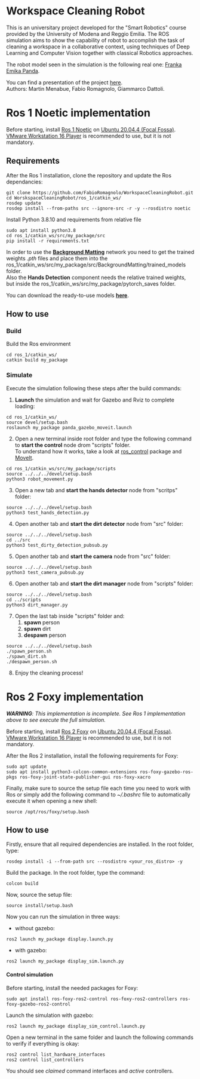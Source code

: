# Workspace Cleaning Robot
This is an universitary project developed for the "Smart Robotics" course provided by the University of Modena and Reggio Emilia.
The ROS simulation aims to show the capability of robot to accomplish the task of cleaning a workspace in a collaborative context, using techniques of Deep Learning and Computer Vision together with classical Robotics approaches. 

The robot model seen in the simulation is the following real one: [Franka Emika Panda](https://www.franka.de/).

You can find a presentation of the project [here](https://docs.google.com/presentation/d/1AMyCptXG8nO6M-djotgVLqGRbKvygzd9/edit?usp=sharing&ouid=117131816369557009344&rtpof=true&sd=true).<br>
Authors: Martin Menabue, Fabio Romagnolo, Giammarco Dattoli.

# Ros 1 Noetic implementation
Before starting, install [Ros 1 Noetic](http://wiki.ros.org/noetic/Installation/Ubuntu) on [Ubuntu 20.04.4 (Focal Fossa)](https://releases.ubuntu.com/20.04/).<br>
[VMware Workstation 16 Player](https://www.vmware.com/it/products/workstation-player/workstation-player-evaluation.html) is recommended to use, but it is not mandatory.

## Requirements
After the Ros 1 installation, clone the repository and update the Ros dependancies:
```
git clone https://github.com/FabioRomagnolo/WorkspaceCleaningRobot.git
cd WorskspaceCleaningRobot/ros_1/catkin_ws/
rosdep update
rosdep install --from-paths src --ignore-src -r -y --rosdistro noetic
```

Install Python 3.8.10 and requirements from relative file
```
sudo apt install python3.8
cd ros_1/catkin_ws/src/my_package/src
pip install -r requirements.txt
```
In order to use the [**Background Matting**](https://grail.cs.washington.edu/projects/background-matting-v2/#/) network you need to get the trained weights _.pth_ files
and place them into the ros_1/catkin_ws/src/my_package/src/BackgroundMatting/trained_models folder.<br>
Also the **Hands Detection** component needs the relative trained weights, but inside the ros_1/catkin_ws/src/my_package/pytorch_saves folder.


You can download the ready-to-use models [**here**](https://drive.google.com/drive/folders/1ATia3j63tpFYbXQWUwu_2Aegj3vi3okt?usp=sharing).

## How to use
### Build
Build the Ros environment
```
cd ros_1/catkin_ws/
catkin build my_package
```

### Simulate
Execute the simulation following these steps after the build commands:

1. **Launch** the simulation and wait for Gazebo and Rviz to complete loading:
```
cd ros_1/catkin_ws/
source devel/setup.bash
roslaunch my_package panda_gazebo_moveit.launch
```

2. Open a new terminal inside root folder and type the following command to **start the control** node drom "scripts" folder.<br>
   To understand how it works, take a look at [ros_control](http://wiki.ros.org/ros_control) package and [MoveIt](https://moveit.ros.org/).
```
cd ros_1/catkin_ws/src/my_package/scripts
source ../../../devel/setup.bash
python3 robot_movement.py
```

3. Open a new tab and **start the hands detector** node from "scritps" folder:
```
source ../../../devel/setup.bash
python3 test_hands_detection.py
```

4. Open another tab and **start the dirt detector** node from "src" folder:
```
source ../../../devel/setup.bash
cd ../src
python3 test_dirty_detection_pubsub.py
```

5. Open another tab and **start the camera** node from "src" folder:
```
source ../../../devel/setup.bash
python3 test_camera_pubsub.py
```

6. Open another tab and **start the dirt manager** node from "scripts" folder:
```
source ../../../devel/setup.bash
cd ../scripts
python3 dirt_manager.py
```

7. Open the last tab inside "scripts" folder and:
   1. **spawn** person
   2. **spawn** dirt
   3. **despawn** person
```
source ../../../devel/setup.bash
./spawn_person.sh
./spawn_dirt.sh
./despawn_person.sh
```

8. Enjoy the cleaning process!

# Ros 2 Foxy implementation
***WARNING**: This implementation is incomplete. See Ros 1 implementation above to see execute the full simulation.*

Before starting, install [Ros 2 Foxy](https://docs.ros.org/en/foxy/Installation/Ubuntu-Install-Debians.html) on [Ubuntu 20.04.4 (Focal Fossa)](https://releases.ubuntu.com/20.04/).<br>
[VMware Workstation 16 Player](https://www.vmware.com/it/products/workstation-player/workstation-player-evaluation.html) is recommended to use, but it is not mandatory.

After the Ros 2 installation, install the following requirements for Foxy:
```
sudo apt update
sudo apt install python3-colcon-common-extensions ros-foxy-gazebo-ros-pkgs ros-foxy-joint-state-publisher-gui ros-foxy-xacro
```

Finally, make sure to source the setup file each time you need to work with Ros or simply add the following command to _~/.bashrc_ file to automatically execute it when opening a new shell:
```
source /opt/ros/foxy/setup.bash
```

## How to use
Firstly, ensure that all required dependencies are installed. In the root folder, type:
```
rosdep install -i --from-path src --rosdistro <your_ros_distro> -y
```

Build the package. In the root folder, type the command:
```
colcon build
```

Now, source the setup file:
```
source install/setup.bash
```

Now you can run the simulation in three ways:
- without gazebo:
```
ros2 launch my_package display.launch.py
```
- with gazebo:
```
ros2 launch my_package display_sim.launch.py
```

#### Control simulation
Before starting, install the needed packages for Foxy:
```
sudo apt install ros-foxy-ros2-control ros-foxy-ros2-controllers ros-foxy-gazebo-ros2-control
```
Launch the simulation with gazebo:
```
ros2 launch my_package display_sim_control.launch.py
```
Open a new terminal in the same folder and launch the following commands to verify if everything is okay:
```
ros2 control list_hardware_interfaces
ros2 control list_controllers
```
You should see _claimed_ command interfaces and _active_ controllers.
